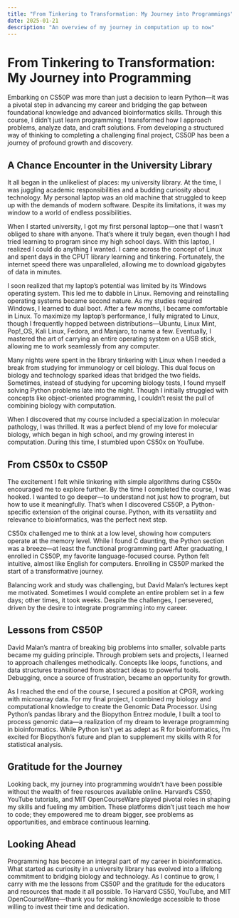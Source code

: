 ```yaml
---
title: "From Tinkering to Transformation: My Journey into Programmings"
date: 2025-01-21
description: "An overview of my journey in computation up to now"
---
```


# From Tinkering to Transformation: My Journey into Programming

Embarking on CS50P was more than just a decision to learn Python—it was a pivotal step in advancing my career and bridging the gap between foundational knowledge and advanced bioinformatics skills. Through this course, I didn’t just learn programming; I transformed how I approach problems, analyze data, and craft solutions. From developing a structured way of thinking to completing a challenging final project, CS50P has been a journey of profound growth and discovery.

## A Chance Encounter in the University Library

It all began in the unlikeliest of places: my university library. At the time, I was juggling academic responsibilities and a budding curiosity about technology. My personal laptop was an old machine that struggled to keep up with the demands of modern software. Despite its limitations, it was my window to a world of endless possibilities.

When I started university, I got my first personal laptop—one that I wasn’t obliged to share with anyone. That’s where it truly began, even though I had tried learning to program since my high school days. With this laptop, I realized I could do anything I wanted. I came across the concept of Linux and spent days in the CPUT library learning and tinkering. Fortunately, the internet speed there was unparalleled, allowing me to download gigabytes of data in minutes.

I soon realized that my laptop’s potential was limited by its Windows operating system. This led me to dabble in Linux. Removing and reinstalling operating systems became second nature. As my studies required Windows, I learned to dual boot. After a few months, I became comfortable in Linux. To maximize my laptop’s performance, I fully migrated to Linux, though I frequently hopped between distributions—Ubuntu, Linux Mint, Pop!\_OS, Kali Linux, Fedora, and Manjaro, to name a few. Eventually, I mastered the art of carrying an entire operating system on a USB stick, allowing me to work seamlessly from any computer.

Many nights were spent in the library tinkering with Linux when I needed a break from studying for immunology or cell biology. This dual focus on biology and technology sparked ideas that bridged the two fields. Sometimes, instead of studying for upcoming biology tests, I found myself solving Python problems late into the night. Though I initially struggled with concepts like object-oriented programming, I couldn’t resist the pull of combining biology with computation.

When I discovered that my course included a specialization in molecular pathology, I was thrilled. It was a perfect blend of my love for molecular biology, which began in high school, and my growing interest in computation. During this time, I stumbled upon CS50x on YouTube.

## From CS50x to CS50P

The excitement I felt while tinkering with simple algorithms during CS50x encouraged me to explore further. By the time I completed the course, I was hooked. I wanted to go deeper—to understand not just how to program, but how to use it meaningfully. That’s when I discovered CS50P, a Python-specific extension of the original course. Python, with its versatility and relevance to bioinformatics, was the perfect next step.

CS50x challenged me to think at a low level, showing how computers operate at the memory level. While I found C daunting, the Python section was a breeze—at least the functional programming part! After graduating, I enrolled in CS50P, my favorite language-focused course. Python felt intuitive, almost like English for computers. Enrolling in CS50P marked the start of a transformative journey.

Balancing work and study was challenging, but David Malan’s lectures kept me motivated. Sometimes I would complete an entire problem set in a few days; other times, it took weeks. Despite the challenges, I persevered, driven by the desire to integrate programming into my career.

## Lessons from CS50P

David Malan’s mantra of breaking big problems into smaller, solvable parts became my guiding principle. Through problem sets and projects, I learned to approach challenges methodically. Concepts like loops, functions, and data structures transitioned from abstract ideas to powerful tools. Debugging, once a source of frustration, became an opportunity for growth.

As I reached the end of the course, I secured a position at CPGR, working with microarray data. For my final project, I combined my biology and computational knowledge to create the Genomic Data Processor. Using Python’s pandas library and the Biopython Entrez module, I built a tool to process genomic data—a realization of my dream to leverage programming in bioinformatics. While Python isn’t yet as adept as R for bioinformatics, I’m excited for Biopython’s future and plan to supplement my skills with R for statistical analysis.

## Gratitude for the Journey

Looking back, my journey into programming wouldn’t have been possible without the wealth of free resources available online. Harvard’s CS50, YouTube tutorials, and MIT OpenCourseWare played pivotal roles in shaping my skills and fueling my ambition. These platforms didn’t just teach me how to code; they empowered me to dream bigger, see problems as opportunities, and embrace continuous learning.

## Looking Ahead

Programming has become an integral part of my career in bioinformatics. What started as curiosity in a university library has evolved into a lifelong commitment to bridging biology and technology. As I continue to grow, I carry with me the lessons from CS50P and the gratitude for the educators and resources that made it all possible. To Harvard CS50, YouTube, and MIT OpenCourseWare—thank you for making knowledge accessible to those willing to invest their time and dedication.

